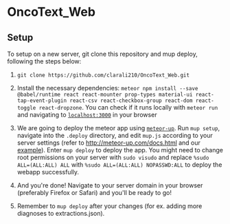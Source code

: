 # OncoText_Web

## Setup

To setup on a new server, git clone this repository and mup deploy, following the steps below:
1) ``git clone https://github.com/clarali210/OncoText_Web.git``

2) Install the necessary dependencies: ``meteor npm install --save @babel/runtime react react-mounter prop-types material-ui react-tap-event-plugin react-csv react-checkbox-group react-dom react-toggle react-dropzone``. You can check if it runs locally with ``meteor run`` and navigating to [``localhost:3000``](http://localhost:3000) in your browser

3) We are going to deploy the meteor app using [``meteor-up``](https://github.com/zodern/meteor-up). Run ``mup setup``, navigate into the ``.deploy`` directory, and edit ``mup.js`` according to your server settings (refer to http://meteor-up.com/docs.html and our [example](/example_mup.js)). Enter ``mup deploy`` to deploy the app. You might need to change root permissions on your server with ``sudo visudo`` and replace ``%sudo ALL=(ALL:ALL) ALL`` with ``%sudo ALL=(ALL:ALL) NOPASSWD:ALL`` to deploy the webapp successfully.

4) And you're done! Navigate to your server domain in your browser (preferably Firefox or Safari) and you'll be ready to go!

5) Remember to ``mup deploy`` after your changes (for ex. adding more diagnoses to extractions.json).
